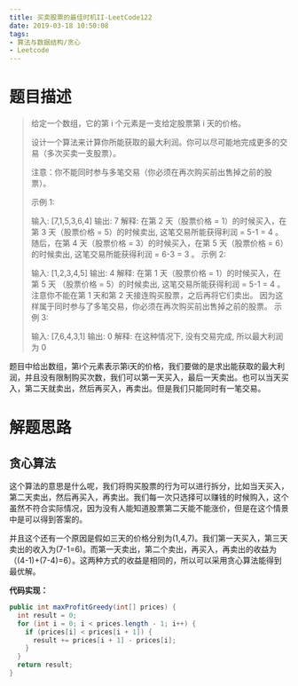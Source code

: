 ```yaml
---
title: 买卖股票的最佳时机II-LeetCode122
date: 2019-03-18 10:50:08
tags: 
- 算法与数据结构/贪心
- Leetcode
---
```


# 题目描述

> 给定一个数组，它的第 i 个元素是一支给定股票第 i 天的价格。
>
> 设计一个算法来计算你所能获取的最大利润。你可以尽可能地完成更多的交易（多次买卖一支股票）。
>
> 注意：你不能同时参与多笔交易（你必须在再次购买前出售掉之前的股票）。
>
> 示例 1:
>
> 输入: \[7,1,5,3,6,4]
> 输出: 7
> 解释: 在第 2 天（股票价格 = 1）的时候买入，在第 3 天（股票价格 = 5）的时候卖出, 这笔交易所能获得利润 = 5-1 = 4 。
>      随后，在第 4 天（股票价格 = 3）的时候买入，在第 5 天（股票价格 = 6）的时候卖出, 这笔交易所能获得利润 = 6-3 = 3 。
> 示例 2:
>
> 输入: \[1,2,3,4,5]
> 输出: 4
> 解释: 在第 1 天（股票价格 = 1）的时候买入，在第 5 天 （股票价格 = 5）的时候卖出, 这笔交易所能获得利润 = 5-1 = 4 。
>      注意你不能在第 1 天和第 2 天接连购买股票，之后再将它们卖出。
>      因为这样属于同时参与了多笔交易，你必须在再次购买前出售掉之前的股票。
> 示例 3:
>
> 输入: \[7,6,4,3,1]
> 输出: 0
> 解释: 在这种情况下, 没有交易完成, 所以最大利润为 0

题目中给出数组，第i个元素表示第i天的价格，我们要做的是求出能获取的最大利润，并且没有限制购买次数，我们可以第一天买入，最后一天卖出。也可以当天买入，第二天就卖出，然后再买入，再卖出。但是我们只能同时有一笔交易。

<!--more-->

# 解题思路

## 贪心算法

这个算法的意思是什么呢，我们将购买股票的行为可以进行拆分，比如当天买入，第二天卖出，然后再买入，再卖出。我们每一次只选择可以赚钱的时候购入，这个虽然不符合实际情况，因为没有人能知道股票第二天能不能涨价，但是在这个情景中是可以得到答案的。

并且这个还有一个原因是假如三天的价格分别为(1,4,7)。我们第一天买入，第三天卖出的收入为(7-1=6)。而第一天卖出，第二个卖出，再买入，再卖出的收益为（(4-1)+(7-4)=6）。这两种方式的收益是相同的，所以可以采用贪心算法能得到最优解。

**代码实现：**

```java
public int maxProfitGreedy(int[] prices) {
  int result = 0;
  for (int i = 0; i < prices.length - 1; i++) {
    if (prices[i] < prices[i + 1]) {
      result += prices[i + 1] - prices[i];
    }
  }
  return result;
}
```

